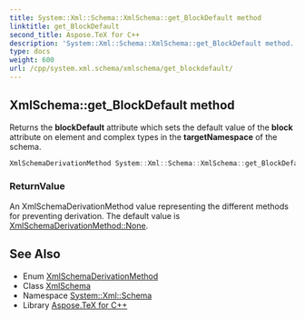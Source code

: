 ```yaml
---
title: System::Xml::Schema::XmlSchema::get_BlockDefault method
linktitle: get_BlockDefault
second_title: Aspose.TeX for C++
description: 'System::Xml::Schema::XmlSchema::get_BlockDefault method. Returns the blockDefault attribute which sets the default value of the block attribute on element and complex types in the targetNamespace of the schema in C++.'
type: docs
weight: 600
url: /cpp/system.xml.schema/xmlschema/get_blockdefault/
---
```

## XmlSchema::get_BlockDefault method


Returns the **blockDefault** attribute which sets the default value of the **block** attribute on element and complex types in the **targetNamespace** of the schema.

```cpp
XmlSchemaDerivationMethod System::Xml::Schema::XmlSchema::get_BlockDefault()
```


### ReturnValue

An XmlSchemaDerivationMethod value representing the different methods for preventing derivation. The default value is [XmlSchemaDerivationMethod::None](../../xmlschemaderivationmethod/).

## See Also

* Enum [XmlSchemaDerivationMethod](../../xmlschemaderivationmethod/)
* Class [XmlSchema](../)
* Namespace [System::Xml::Schema](../../)
* Library [Aspose.TeX for C++](../../../)

